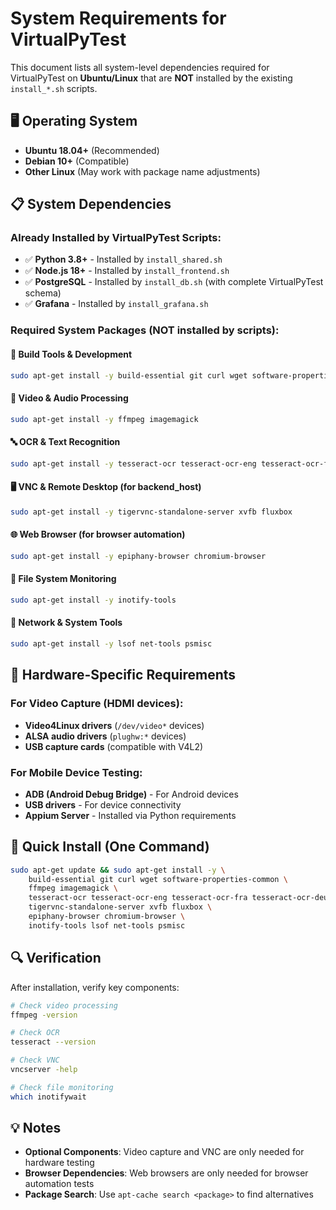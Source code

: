 # System Requirements for VirtualPyTest

This document lists all system-level dependencies required for VirtualPyTest on **Ubuntu/Linux** that are **NOT** installed by the existing `install_*.sh` scripts.

## 🖥️ **Operating System**

- **Ubuntu 18.04+** (Recommended)
- **Debian 10+** (Compatible)
- **Other Linux** (May work with package name adjustments)

## 📋 **System Dependencies**

### **Already Installed by VirtualPyTest Scripts:**
- ✅ **Python 3.8+** - Installed by `install_shared.sh`
- ✅ **Node.js 18+** - Installed by `install_frontend.sh` 
- ✅ **PostgreSQL** - Installed by `install_db.sh` (with complete VirtualPyTest schema)
- ✅ **Grafana** - Installed by `install_grafana.sh`

### **Required System Packages (NOT installed by scripts):**

#### **🔧 Build Tools & Development**
```bash
sudo apt-get install -y build-essential git curl wget software-properties-common
```

#### **🎥 Video & Audio Processing**
```bash
sudo apt-get install -y ffmpeg imagemagick
```

#### **🔤 OCR & Text Recognition**
```bash
sudo apt-get install -y tesseract-ocr tesseract-ocr-eng tesseract-ocr-fra tesseract-ocr-deu tesseract-ocr-ita
```

#### **🖥️ VNC & Remote Desktop (for backend_host)**
```bash
sudo apt-get install -y tigervnc-standalone-server xvfb fluxbox
```

#### **🌐 Web Browser (for browser automation)**
```bash
sudo apt-get install -y epiphany-browser chromium-browser
```

#### **📁 File System Monitoring**
```bash
sudo apt-get install -y inotify-tools
```

#### **🔗 Network & System Tools**
```bash
sudo apt-get install -y lsof net-tools psmisc
```

## 🎯 **Hardware-Specific Requirements**

### **For Video Capture (HDMI devices):**
- **Video4Linux drivers** (`/dev/video*` devices)
- **ALSA audio drivers** (`plughw:*` devices)
- **USB capture cards** (compatible with V4L2)

### **For Mobile Device Testing:**
- **ADB (Android Debug Bridge)** - For Android devices
- **USB drivers** - For device connectivity
- **Appium Server** - Installed via Python requirements

## 🚀 **Quick Install (One Command)**

```bash
sudo apt-get update && sudo apt-get install -y \
    build-essential git curl wget software-properties-common \
    ffmpeg imagemagick \
    tesseract-ocr tesseract-ocr-eng tesseract-ocr-fra tesseract-ocr-deu tesseract-ocr-ita \
    tigervnc-standalone-server xvfb fluxbox \
    epiphany-browser chromium-browser \
    inotify-tools lsof net-tools psmisc
```

## 🔍 **Verification**

After installation, verify key components:
```bash
# Check video processing
ffmpeg -version

# Check OCR
tesseract --version

# Check VNC
vncserver -help

# Check file monitoring
which inotifywait
```

## 💡 **Notes**

- **Optional Components**: Video capture and VNC are only needed for hardware testing
- **Browser Dependencies**: Web browsers are only needed for browser automation tests
- **Package Search**: Use `apt-cache search <package>` to find alternatives
